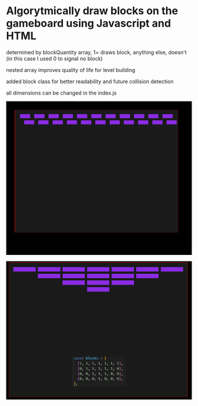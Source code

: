 # Algorytmically draw blocks on the gameboard using Javascript and HTML

determined by blockQuantity array, 1= draws block, anything else, doesn't (in this case I used 0 to signal no block)

nested array improves quality of life for level building

added block class for better readability and future collision detection

all dimensions can be changed in the index.js

![example screenshot for current blockQuantity](/draw%20blocks%20on%20the%20gameboard.png?raw=true "example screenshot")

![example screenshot for current blockQuantity](/example%20screen%202.png?raw=true "example screenshot")
